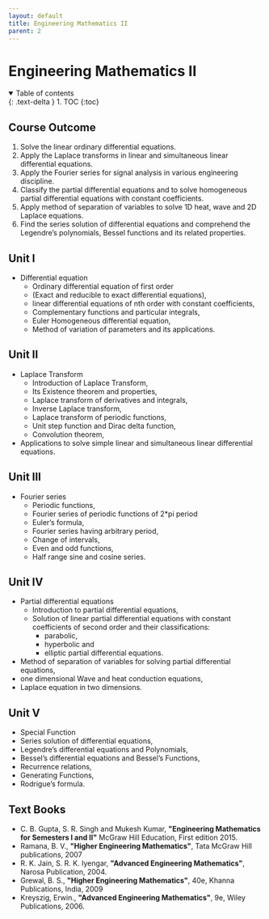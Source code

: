 ```yaml
---
layout: default
title: Engineering Mathematics II
parent: 2
---
```


# Engineering Mathematics II

<details open markdown="block">
  <summary>
    Table of contents
  </summary>
  {: .text-delta }
1. TOC
{:toc}
</details>

## Course Outcome

1. Solve the linear ordinary differential equations.
2. Apply the Laplace transforms in linear and simultaneous linear
   differential equations.
3. Apply the Fourier series for signal analysis in various engineering discipline.
4. Classify the partial differential equations and to solve homogeneous 
   partial differential equations with constant coefficients.
5. Apply method of separation of variables to solve 1D heat, wave and 2D Laplace equations.
6. Find the series solution of differential equations and comprehend the 
   Legendre’s polynomials, Bessel functions and its related properties.

## Unit I

- Differential equation
  - Ordinary differential equation of first order 
  - (Exact and reducible to exact differential equations), 
  - linear differential equations of nth order with constant coefficients,
  - Complementary functions and particular integrals, 
  - Euler Homogeneous differential equation, 
  - Method of variation of parameters and its applications.

## Unit II

- Laplace Transform
  - Introduction of Laplace Transform, 
  - Its Existence theorem and properties, 
  - Laplace transform of derivatives and integrals, 
  - Inverse Laplace transform, 
  - Laplace transform of periodic functions, 
  - Unit step function and Dirac delta function, 
  - Convolution theorem, 
- Applications to solve simple linear and simultaneous linear differential equations.

## Unit III

- Fourier series
  - Periodic functions, 
  - Fourier series of periodic functions of 2*pi period
  - Euler’s formula, 
  - Fourier series having arbitrary period, 
  - Change of intervals, 
  - Even and odd functions, 
  - Half range sine and cosine series.

## Unit IV

- Partial differential equations
  - Introduction to partial differential equations, 
  - Solution of linear partial differential equations with constant 
    coefficients of second order and their classifications: 
    - parabolic, 
    - hyperbolic and 
    - elliptic partial differential equations.
- Method of separation of variables for solving partial differential equations, 
- one dimensional Wave and heat conduction equations, 
- Laplace equation in two dimensions.

## Unit V

- Special Function 
- Series solution of differential equations, 
- Legendre’s differential equations and Polynomials,
- Bessel’s differential equations and Bessel’s Functions, 
- Recurrence relations, 
- Generating Functions, 
- Rodrigue’s formula.

## Text Books

- C. B. Gupta, S. R. Singh and Mukesh Kumar, 
  **"Engineering Mathematics for Semesters I and II"**
  McGraw Hill Education, First edition 2015.
- Ramana, B. V.,
  **"Higher Engineering Mathematics"**,
  Tata McGraw Hill publications, 2007
- R. K. Jain, S. R. K. Iyengar, 
  **"Advanced Engineering Mathematics"**,
  Narosa Publication, 2004.
- Grewal, B. S., 
  **"Higher Engineering Mathematics"**,
  40e, Khanna Publications, India, 2009 
- Kreyszig, Erwin., 
  **"Advanced Engineering Mathematics"**,
  9e, Wiley Publications, 2006.
